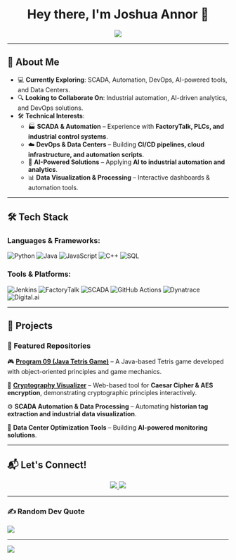 <h1 align="center">
  Hey there, I'm Joshua Annor 👋
</h1>

<p align="center">
  <img src="https://readme-typing-svg.herokuapp.com?font=Fira+Code&duration=4000&pause=1000&color=0A8FEF&center=true&vCenter=true&multiline=true&width=700&height=100&lines=🚀+Software+Engineer+%7C+SCADA+%7C+Automation;🔍+DevOps+%7C+AI-powered+Tools+%7C+Data+Centers;🛠+Python+%7C+Jenkins+%7C+FactoryTalk+%7C+SQL+%7C+React" />
</p>

---

## **📌 About Me**
- 💻 **Currently Exploring**: SCADA, Automation, DevOps, AI-powered tools, and Data Centers.
- 🔍 **Looking to Collaborate On**: Industrial automation, AI-driven analytics, and DevOps solutions.
- 🛠 **Technical Interests**:
  - 🏭 **SCADA & Automation** – Experience with **FactoryTalk, PLCs, and industrial control systems**.
  - ☁️ **DevOps & Data Centers** – Building **CI/CD pipelines, cloud infrastructure, and automation scripts**.
  - 🤖 **AI-Powered Solutions** – Applying **AI to industrial automation and analytics**.
  - 📊 **Data Visualization & Processing** – Interactive dashboards & automation tools.

---

## **🛠 Tech Stack**
### **Languages & Frameworks**:
![Python](https://img.shields.io/badge/Python-3776AB?style=for-the-badge&logo=python&logoColor=white)
![Java](https://img.shields.io/badge/Java-ED8B00?style=for-the-badge&logo=java&logoColor=white)
![JavaScript](https://img.shields.io/badge/JavaScript-F7DF1E?style=for-the-badge&logo=javascript&logoColor=black)
![C++](https://img.shields.io/badge/C++-00599C?style=for-the-badge&logo=c%2B%2B&logoColor=white)
![SQL](https://img.shields.io/badge/SQL-4479A1?style=for-the-badge&logo=mysql&logoColor=white)

### **Tools & Platforms**:
![Jenkins](https://img.shields.io/badge/Jenkins-D24939?style=for-the-badge&logo=jenkins&logoColor=white)
![FactoryTalk](https://img.shields.io/badge/FactoryTalk-FE5000?style=for-the-badge&logo=rockwell-automation&logoColor=white)
![SCADA](https://img.shields.io/badge/SCADA-00599C?style=for-the-badge&logo=rockwell-automation&logoColor=white)
![GitHub Actions](https://img.shields.io/badge/GitHub_Actions-2088FF?style=for-the-badge&logo=github-actions&logoColor=white)
![Dynatrace](https://img.shields.io/badge/Dynatrace-3776AB?style=for-the-badge&logo=dynatrace&logoColor=white)
![Digital.ai](https://img.shields.io/badge/Digital.ai-FF6F00?style=for-the-badge&logo=datadog&logoColor=white)

---

## **🔧 Projects**
### **🚀 Featured Repositories**
🎮 **[Program 09 (Java Tetris Game)](https://github.com/joshuaannor/projects/tree/main/program09)** – A Java-based Tetris game developed with object-oriented principles and game mechanics.

🔐 **[Cryptography Visualizer](https://github.com/joshuaannor/projects/tree/main/cryptography)** – Web-based tool for **Caesar Cipher & AES encryption**, demonstrating cryptographic principles interactively.

⚙️ **SCADA Automation & Data Processing** – Automating **historian tag extraction and industrial data visualization**.

🚀 **Data Center Optimization Tools** – Building **AI-powered monitoring solutions**.

---

## **📬 Let's Connect!**
<p align="center">
  <a href="https://www.linkedin.com/in/joshua-annor/">
    <img src="https://img.shields.io/badge/LinkedIn-0A66C2?style=for-the-badge&logo=linkedin&logoColor=white" />
  </a>
  <a href="https://github.com/joshuaannor">
    <img src="https://img.shields.io/badge/GitHub-181717?style=for-the-badge&logo=github&logoColor=white" />
  </a>
</p>

---

### ✍️ Random Dev Quote
![](https://quotes-github-readme.vercel.app/api?type=horizontal&theme=radical)

---
[![](https://visitcount.itsvg.in/api?id=joshuaannor&icon=0&color=0)](https://visitcount.itsvg.in)

